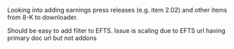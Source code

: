 Looking into adding earnings press releases (e.g. item 2.02) and other items from 8-K to downloader.

Should be easy to add filter to EFTS. Issue is scaling due to EFTS url having primary doc url but not addons